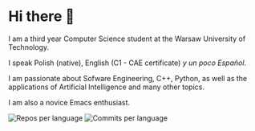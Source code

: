 # Hi there 👋

I am a third year Computer Science student at the Warsaw University of Technology.

I speak Polish (native), English (C1 - CAE certificate) *y un poco Español*.

I am passionate about Sofware Engineering, C++, Python, as well as the applications of Artificial Intelligence and many other topics.

I am also a novice Emacs enthusiast.

![Repos per language](http://github-profile-summary-cards.vercel.app/api/cards/repos-per-language?username=Bastillan&theme=cobalt2) ![Commits per language](http://github-profile-summary-cards.vercel.app/api/cards/most-commit-language?username=Bastillan&theme=cobalt2)

<!--
**Bastillan/bastillan** is a ✨ _special_ ✨ repository because its `README.md` (this file) appears on your GitHub profile.

Here are some ideas to get you started:

- 🔭 I’m currently working on ...
- 🌱 I’m currently learning ...
- 👯 I’m looking to collaborate on ...
- 🤔 I’m looking for help with ...
- 💬 Ask me about ...
- 📫 How to reach me: ...
- 😄 Pronouns: ...
- ⚡ Fun fact: ...
-->
